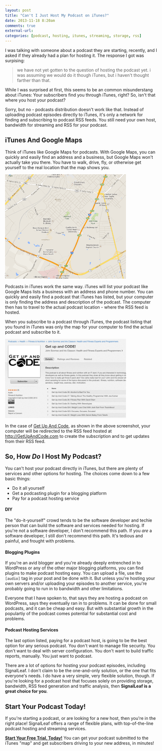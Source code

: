 ```yaml
---
layout: post
title: "Can't I Just Host My Podcast on iTunes?"
date: 2013-11-18 8:20am
comments: true
external-url:
categories: [podcast, hosting, itunes, streaming, storage, rss]
---
```


I was talking with someone about a podcast 
they are starting, recently, and I asked if they already had a 
plan for hosting it. The response I got was surpising:

> we have not yet gotten to the question of hosting the podcast yet.
> i was assuming we would do it though iTunes, but i haven't thought farther than that.

While I was surprised at first, this seems to be an
common misunderstang about iTunes: Your subscribers find
you through iTunes, right? So, isn't that where you host your
podcast?

<!--more-->

Sorry, but no - podcasts distribution doesn't work like that. 
Instead of uploading podcast episodes directly to iTunes, it's 
only a network for finding and subscribing to podcast RSS feeds.
You still need your own host, bandwidth for streaming and RSS
for your podcast.

## iTunes And Google Maps

Think of iTunes like Google Maps for podcasts. With Google
Maps, you can quickly and easily find 
an address and a business, but Google Maps won't actually
take you there. You have to walk, drive, fly, or otherwise get 
yourself to the real location that the map shows you. 

<img src="/images/blog_posts/google-maps.png" width="400">

Podcasts in iTunes work the same way. iTunes will list your podcast 
like Google Maps lists a business with an address and phone 
number. You can quickly and easily find a podcast that iTunes 
has listed, but your computer is only finding the address and 
description of the podcast. The computer then has to travel to 
the actual podcast location -  where the RSS feed is hosted. 

When you subscribe to a podcast through iTunes, the podcast 
listing that you found in iTunes was only the map for your 
computer to find the actual podcast and subscribe to it.

<img src="/images/blog_posts/getupandcode.png" width="400">

In the case of [Get Up And Code](http://getupandcode.com), as
shown in the above screenshot, your computer will be redirected
to the RSS feed hosted at http://GetUpAndCode.com to create the
subscription and to get updates from their RSS feed.

## So, How *Do* I Host My Podcast?

You can't host your podcast directly in iTunes, but there are
plenty of services and other options for hosting. The choices
come down to a few basic things:

* Do it all yourself
* Get a podcasting plugin for a blogging platform
* Pay for a podcast hosting service

#### DIY

The "do-it-yourself" crowd tends to be the software developer and
techie person that can build the software and services needed
for hosting. If you're not a software developer, I don't recommend
this path. If you *are* a software developer, I still don't
recommend this path. It's tedious and painful, and frought with
problems.

#### Blogging Plugins

If you're an avid blogger and you're already deeply entrenched
in to WordPress or any of the other major blogging platforms, you
can find plugins to make podcast hosting easy. You can upload a
file, use the `[audio]` tag in your post and be done with it. But
unless you're hosting your own servers and/or uploading your 
episodes to another service, you're probably going to run in to
bandwidth and other limitations. 

Everyone that I have spoken to,
that says they are hosting a podcast on WordPress, says they
eventually ran in to problems. It can be done for small podcasts,
and it can be cheap and easy. But with substantial growth in the
populartiy of the podcast comes potential for substantial cost
and problems.

#### Podcast Hosting Services

The last option listed, paying for a podcast host, is going to 
be the best option for any serious podcast. You don't want to
manage file security. You don't want to deal with server
configuration. You don't want to build traffic reports, manually.
You just want to podcast.

There are a lot of options for hosting your podcast episodes,
including SignalLeaf. I don't claim
to be the one-and-only solution, or the one that fits everyone's
needs. I do have a very simple, very flexible solution, though.
If you're looking for a podcast host that focuses solely on
providing storage, bandwidth, RSS feed generation and traffic
analysis, then **SignalLeaf is a great choice for you**.

## Start Your Podcast Today!

If you're starting a podcast, or are looking for a new host,
then you're in the right place! SignalLeaf offers a range
of flexible plans, with top-of-the-line podcast hosting and
streaming services.

**[Start Your Free Trial, Today!](http://signalleaf.com/plans)** 
You can get your podcast submitted to the iTunes "map" and 
get subscribers driving to your new address, in minutes!
